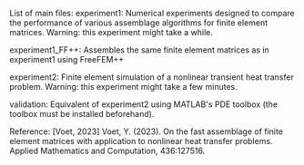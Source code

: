 List of main files:
experiment1: Numerical experiments designed to compare the performance of various assemblage algorithms for finite element matrices. Warning: this experiment might take a while.

experiment1_FF++: Assembles the same finite element matrices as in experiment1 using FreeFEM++

experiment2: Finite element simulation of a nonlinear transient heat transfer problem. Warning: this experiment might take a few minutes.

validation: Equivalent of experiment2 using MATLAB's PDE toolbox (the toolbox must be installed beforehand).

Reference:
[Voet, 2023] Voet, Y. (2023). On the fast assemblage of finite element matrices with application to nonlinear heat transfer problems. Applied Mathematics and Computation, 436:127516.
